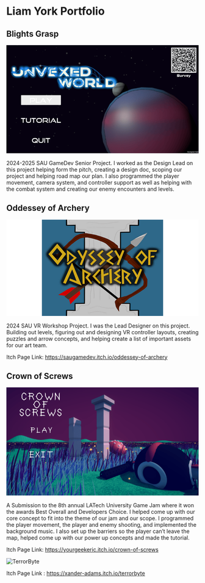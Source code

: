 # Liam York Portfolio 

## Blights Grasp
![BlightsGrasp](Blight.png)

2024-2025 SAU GameDev Senior Project. I worked as the Design Lead on this project helping form the pitch, creating a design doc, scoping our project and helping road map our plan. I also programmed the player movement, camera system, and controller support as well as helping with the combat system and creating our enemy encounters and levels.  




## Oddessey of Archery
![OA](Archery.png)

2024 SAU VR Workshop Project. I was the Lead Designer on this project. Building out levels, figuring out and designing VR controller layouts, creating puzzles and arrow concepts, and helping create a list of important assets for our art team. 

Itch Page Link: <https://saugamedev.itch.io/oddessey-of-archery>





## Crown of Screws
![Crown of Screws](Crown.png)

A Submission to the 8th annual LATech University Game Jam where it won the awards Best Overall and Developers Choice. I helped come up with our core concept to fit into the theme of our jam and our scope. I programmed the player movement, the player and enemy shooting, and implemented the background music. I also set up the barriers so the player can’t leave the map, helped come up with our power up concepts and made the tutorial.  

Itch Page Link: <https://yourgeekeric.itch.io/crown-of-screws>











![TerrorByte]()

Itch Page Link : <https://xander-adams.itch.io/terrorbyte>
